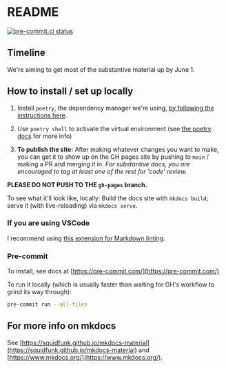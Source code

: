 # README

[![pre-commit.ci status](https://results.pre-commit.ci/badge/github/smucclaw/internal_docs/main.svg)](https://results.pre-commit.ci/latest/github/smucclaw/internal_docs/main)

## Timeline

We're aiming to get most of the substantive material up by June 1.

## How to install / set up locally

1. Install `poetry`,  the dependency manager we're using, [by following the instructions here](https://python-poetry.org/docs/).

2. Use `poetry shell` to activate the virtual environment (see [the poetry docs](https://python-poetry.org/docs/basic-usage/) for more info)

3. **To publish the site:** After making whatever changes you want to make, you can get it to show up on the GH pages site by pushing to `main` / making a PR and merging it in. *For substantive docs, you are encouraged to tag at least one of the rest for 'code' review.*

**PLEASE DO NOT PUSH TO THE `gh-pages` branch.**

To see what it'll look like, locally: Build the docs site with `mkdocs build`; serve it (with live-reloading) via `mkdocs serve`.

### If you are using VSCode

I recommend using [this extension for Markdown linting](https://marketplace.visualstudio.com/items?itemName=DavidAnson.vscode-markdownlint).

### Pre-commit

To install, see docs at [https://pre-commit.com/](https://pre-commit.com/)

To run it locally (which is usually faster than waiting for GH's workflow to grind its way through):

```bash
pre-commit run --all-files
```

## For more info on mkdocs

See [https://squidfunk.github.io/mkdocs-material](https://squidfunk.github.io/mkdocs-material) and [https://www.mkdocs.org/](https://www.mkdocs.org/).
